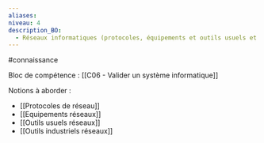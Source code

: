 ```yaml
---
aliases: 
niveau: 4
description_BO:
  - Réseaux informatiques (protocoles, équipements et outils usuels et industriels)
---
```

#connaissance

Bloc de compétence : [[C06 - Valider un système informatique]]

Notions à aborder : 
- [[Protocoles de réseau]]
- [[Equipements réseaux]]
- [[Outils usuels réseaux]]
- [[Outils industriels réseaux]]
